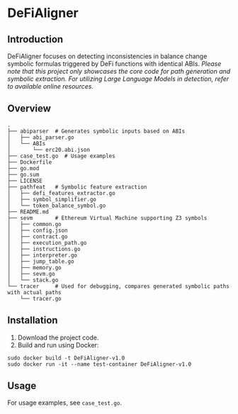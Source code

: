 # DeFiAligner


##  Introduction
DeFiAligner focuses on detecting inconsistencies in balance change symbolic formulas triggered by DeFi functions with identical ABIs. 
*Please note that this project only showcases the core code for path generation and symbolic extraction. For utilizing  Large Language Models in detection, refer to available online resources.*


## Overview

```
.
├── abiparser  # Generates symbolic inputs based on ABIs
│   ├── abi_parser.go
│   └── ABIs
│       └── erc20.abi.json
├── case_test.go  # Usage examples
├── Dockerfile
├── go.mod
├── go.sum
├── LICENSE
├── pathfeat   # Symbolic feature extraction
│   ├── defi_features_extractor.go
│   ├── symbol_simplifier.go
│   └── token_balance_symbol.go
├── README.md
├── sevm       # Ethereum Virtual Machine supporting Z3 symbols
│   ├── common.go
│   ├── config.json
│   ├── contract.go
│   ├── execution_path.go
│   ├── instructions.go
│   ├── interpreter.go
│   ├── jump_table.go
│   ├── memory.go
│   ├── sevm.go
│   └── stack.go
└── tracer     # Used for debugging, compares generated symbolic paths with actual paths
    └── tracer.go

```

## Installation

1. Download the project code.
2. Build and run using Docker:

```
sudo docker build -t DeFiAligner-v1.0
sudo docker run -it --name test-container DeFiAligner-v1.0
```

## Usage

For usage examples, see  `case_test.go`.
